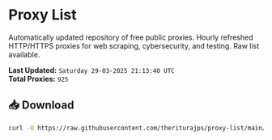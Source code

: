 # Proxy List

Automatically updated repository of free public proxies. Hourly refreshed HTTP/HTTPS proxies for web scraping, cybersecurity, and testing. Raw list available.

**Last Updated:** `Saturday 29-03-2025 21:13:40 UTC`  
**Total Proxies:** `925`

## 📥 Download
```bash
curl -O https://raw.githubusercontent.com/theriturajps/proxy-list/main/proxies.txt
